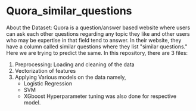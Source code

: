 # Quora_similar_questions
About the Dataset: 
Quora is a question/answer based website where users can ask each other questions regarding any topic they like and other users who may be expertise in that field tend to answer. In their website, they have a column called similar questions where they list "similar questions."
Here we are trying to predict the same. 
In this repository, there are 3 files:
1. Preprocessing: Loading and cleaning of the data
2. Vectorization of features
3. Applying Various models on the data namely,
      * Logistic Regression
      * SVM 
      * XGboost
  Hyperparameter tuning was also done for respective model.
